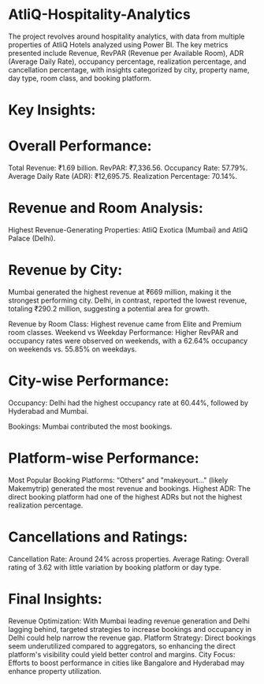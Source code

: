#  AtliQ-Hospitality-Analytics

The project revolves around hospitality analytics, with data from multiple properties of AtliQ Hotels analyzed using Power BI. The key metrics presented include Revenue, RevPAR (Revenue per Available Room), ADR (Average Daily Rate), occupancy percentage, realization percentage, and cancellation percentage, with insights categorized by city, property name, day type, room class, and booking platform.

# Key Insights:

# Overall Performance:

Total Revenue: ₹1.69 billion.
RevPAR: ₹7,336.56.
Occupancy Rate: 57.79%.
Average Daily Rate (ADR): ₹12,695.75.
Realization Percentage: 70.14%.


# Revenue and Room Analysis:

Highest Revenue-Generating Properties: AtliQ Exotica (Mumbai) and AtliQ Palace (Delhi).

# Revenue by City:
Mumbai generated the highest revenue at ₹669 million, making it the strongest performing city.
Delhi, in contrast, reported the lowest revenue, totaling ₹290.2 million, suggesting a potential area for growth.

Revenue by Room Class: Highest revenue came from Elite and Premium room classes.
Weekend vs Weekday Performance: Higher RevPAR and occupancy rates were observed on weekends, with a 62.64% occupancy on weekends vs. 55.85% on weekdays.

# City-wise Performance:

Occupancy: Delhi had the highest occupancy rate at 60.44%, followed by Hyderabad and Mumbai.

Bookings: Mumbai contributed the most bookings.

# Platform-wise Performance:

Most Popular Booking Platforms: “Others” and "makeyourt…" (likely Makemytrip) generated the most revenue and bookings.
Highest ADR: The direct booking platform had one of the highest ADRs but not the highest realization percentage.

# Cancellations and Ratings:

Cancellation Rate: Around 24% across properties.
Average Rating: Overall rating of 3.62 with little variation by booking platform or day type.

# Final Insights:
Revenue Optimization: With Mumbai leading revenue generation and Delhi lagging behind, targeted strategies to increase bookings and occupancy in Delhi could help narrow the revenue gap.
Platform Strategy: Direct bookings seem underutilized compared to aggregators, so enhancing the direct platform's visibility could yield better control and margins.
City Focus: Efforts to boost performance in cities like Bangalore and Hyderabad may enhance property utilization.
